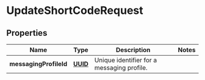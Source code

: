 # UpdateShortCodeRequest

## Properties
Name | Type | Description | Notes
------------ | ------------- | ------------- | -------------
**messagingProfileId** | [**UUID**](UUID.md) | Unique identifier for a messaging profile. | 
